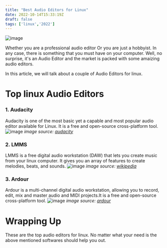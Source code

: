 ```yaml
---
title: "Best Audio Editors for Linux"
date: 2022-10-14T15:33:19Z
draft: false
tags: ['linux','2022']
---
```

![image](https://bn02pap001files.storage.live.com/y4m-Nu0e111ZASaZHSgChfAqH0HA4Lno1-kO_G0Q5SsbvBklxY-3qj065V4teAuYwhgX-yQHwlEs4JasSgpb0KjMzelN31GumCwHd1TjuTaCAnUbHHxR8eWFKRgwK_O23pH4W-MlZKBq2IMPSnYKtxHUVMUhyFSHgjFCSCGYurBbm62fNduJfWXlho6cSXkWFrf?width=660&height=371&cropmode=none)




Whether you are a professional audio editor Or you are just a hobbyist. In any case, there is something that you must have on your computer.
Well, no surprise, it's an Audio Editor and the market is packed with some amaizing audio editors.

In this article, we will talk about a couple of Audio Editors for linux.
# Top linux Audio Editors

### 1. Audacity
Audacity is one of the most basic yet a capable and most popular audio editor available for Linux. It is a free and open-source cross-platform tool.
![image](https://bn02pap001files.storage.live.com/y4mgFU7QdvSSb3Fx5t_WnlV_uBQrofak6l5jMs8V0SorQtnajybeCC1d9D29Vcc4-8VQcALYajzkJCrjVh6LU9Y2YIgJ-rxT0qsrjwpXJZscXst1RX0F_az46SAaBmXYbdiIA2_SFUdcUUrarAyv2ASUo6f3xd6PhNTERGpDzDpouiWQKpkckxVqFEJgvybPA4T?width=660&height=422&cropmode=none)
*image source: [audacity](https://www.audacityteam.org/)*
### 2. LMMS
LMMS is a free digital audio workstation (DAW) that lets you create music from your linux computer. It gives you an array of features to create melodies, beats, and sounds. 
![image](https://bn02pap001files.storage.live.com/y4mkWLUL1MQF32i__CH1J0RYluWxpW3zDTW0dqD80fuD87o7UTCF4Lyub_vxw36l4piQBNYJP-vxh2TpYjabjRO9zSiHYtE-D3xoc1zRkTCQT-5E8Qp5yv5h-4VRrrl96iXdhwLjWcimNkYQht6L2FO--NMf6lfhKRGxq2z2tRYTKZyxVTdMTKPgQ4dBlP6q3U5?width=752&height=398&cropmode=none)
*image source: [wikipedia](https://www.wikipedia.org/)*
### 3. Ardour
Ardour is a multi-channel digital audio workstation, allowing you to record, edit, mix and master audio and MIDI projects.It is a free and open-source cross-platform tool.
![image](https://bn02pap001files.storage.live.com/y4mnhVxf7xozp1_8U6PX7snB7aKda4ZgcoBWr3UbXCLm5ABgmSKF467rNPbd13kN3tJ9bl5wgSqc6L9Ze2F424EDuJfEUYEjX4sbbmMGcwDH4Ak7JekqKFIu4zRJ82u5yukfNAlsjLf0QfyCeR5qvgzjWBNIUyFqywSV8H3AV1SF0rgNA0nVMNsKPwfpMl8VUcK?width=2876&height=1712&cropmode=none)
*image source: [ardour](https://ardour.org/)*
# Wrapping Up
These are the top audio editors for linux. No matter what your need is the above mentioned 
softwares should help you out.
